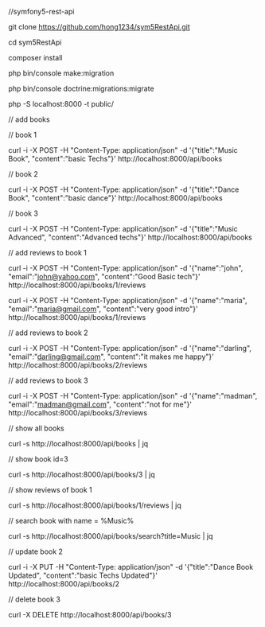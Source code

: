 //symfony5-rest-api

git clone https://github.com/hong1234/sym5RestApi.git

cd sym5RestApi

composer install

php bin/console make:migration

php bin/console doctrine:migrations:migrate

php -S localhost:8000 -t public/

// add books

// book 1

curl -i -X POST -H "Content-Type: application/json" -d '{"title":"Music Book", "content":"basic Techs"}' http://localhost:8000/api/books

// book 2

curl -i -X POST -H "Content-Type: application/json" -d '{"title":"Dance Book", "content":"basic dance"}' http://localhost:8000/api/books

// book 3

curl -i -X POST -H "Content-Type: application/json" -d '{"title":"Music Advanced", "content":"Advanced techs"}' http://localhost:8000/api/books

// add reviews to book 1

curl -i -X POST -H "Content-Type: application/json" -d '{"name":"john", "email":"john@yahoo.com", "content":"Good Basic tech"}' http://localhost:8000/api/books/1/reviews

curl -i -X POST -H "Content-Type: application/json" -d '{"name":"maria", "email":"maria@gmail.com", "content":"very good intro"}' http://localhost:8000/api/books/1/reviews

// add reviews to book 2

curl -i -X POST -H "Content-Type: application/json" -d '{"name":"darling", "email":"darling@gmail.com", "content":"it makes me happy"}' http://localhost:8000/api/books/2/reviews

// add reviews to book 3

curl -i -X POST -H "Content-Type: application/json" -d '{"name":"madman", "email":"madman@gmail.com", "content":"not for me"}' http://localhost:8000/api/books/3/reviews

// show all books

curl -s http://localhost:8000/api/books | jq

// show book id=3

curl -s http://localhost:8000/api/books/3 | jq

// show reviews of book 1

curl -s http://localhost:8000/api/books/1/reviews | jq

// search book with name = %Music%

curl -s http://localhost:8000/api/books/search?title=Music | jq

// update book 2

curl -i -X PUT -H "Content-Type: application/json" -d '{"title":"Dance Book Updated", "content":"basic Techs Updated"}' http://localhost:8000/api/books/2

// delete book 3

curl -X DELETE http://localhost:8000/api/books/3



